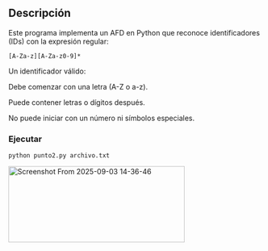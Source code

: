 ## Descripción

Este programa implementa un AFD en Python que reconoce identificadores (IDs) con la expresión regular:
```
[A-Za-z][A-Za-z0-9]*
```

Un identificador válido:

Debe comenzar con una letra (A-Z o a-z).

Puede contener letras o dígitos después.

No puede iniciar con un número ni símbolos especiales.

### Ejecutar 

```
python punto2.py archivo.txt
```
<img width="349" height="151" alt="Screenshot From 2025-09-03 14-36-46" src="https://github.com/user-attachments/assets/10192603-4faa-44a9-aa3b-18734eb3b7cd" />
